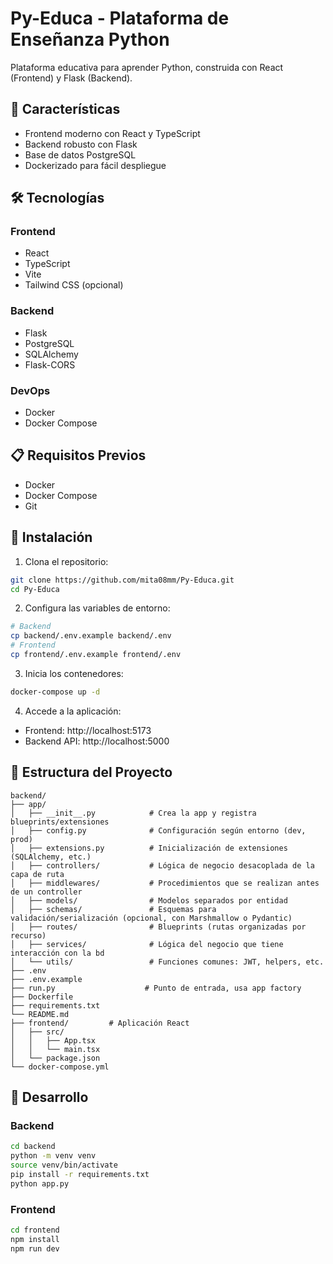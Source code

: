 # Py-Educa - Plataforma de Enseñanza Python

Plataforma educativa para aprender Python, construida con React (Frontend) y Flask (Backend).

## 🚀 Características

- Frontend moderno con React y TypeScript
- Backend robusto con Flask
- Base de datos PostgreSQL
- Dockerizado para fácil despliegue

## 🛠️ Tecnologías

### Frontend
- React
- TypeScript
- Vite
- Tailwind CSS (opcional)

### Backend
- Flask
- PostgreSQL
- SQLAlchemy
- Flask-CORS

### DevOps
- Docker
- Docker Compose

## 📋 Requisitos Previos

- Docker
- Docker Compose
- Git

## 🚀 Instalación

1. Clona el repositorio:
```bash
git clone https://github.com/mita08mm/Py-Educa.git
cd Py-Educa
```

2. Configura las variables de entorno:
```bash
# Backend
cp backend/.env.example backend/.env
# Frontend
cp frontend/.env.example frontend/.env
```

3. Inicia los contenedores:
```bash
docker-compose up -d
```

4. Accede a la aplicación:
- Frontend: http://localhost:5173
- Backend API: http://localhost:5000

## 📁 Estructura del Proyecto

```
backend/
├── app/
│   ├── __init__.py            # Crea la app y registra blueprints/extensiones
│   ├── config.py              # Configuración según entorno (dev, prod)
│   ├── extensions.py          # Inicialización de extensiones (SQLAlchemy, etc.)
│   ├── controllers/           # Lógica de negocio desacoplada de la capa de ruta
│   ├── middlewares/           # Procedimientos que se realizan antes de un controller
│   ├── models/                # Modelos separados por entidad
│   ├── schemas/               # Esquemas para validación/serialización (opcional, con Marshmallow o Pydantic)
│   ├── routes/                # Blueprints (rutas organizadas por recurso)
│   ├── services/              # Lógica del negocio que tiene interacción con la bd
│   └── utils/                 # Funciones comunes: JWT, helpers, etc.
├── .env
├── .env.example
├── run.py                    # Punto de entrada, usa app factory
├── Dockerfile
├── requirements.txt
└── README.md
├── frontend/         # Aplicación React
│   ├── src/
│   │   ├── App.tsx
│   │   └── main.tsx
│   └── package.json
└── docker-compose.yml
```

## 🔧 Desarrollo

### Backend
```bash
cd backend
python -m venv venv
source venv/bin/activate
pip install -r requirements.txt
python app.py
```

### Frontend
```bash
cd frontend
npm install
npm run dev
```
